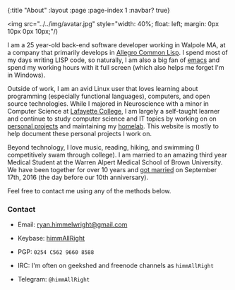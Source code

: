 {:title "About"
 :layout :page
 :page-index 1
 :navbar? true}

<img src="../../img/avatar.jpg" style="width: 40%; float: left; margin: 0px 10px 0px 10px;"/)

I am a 25 year-old back-end software developer working in Walpole MA, at a company that primarily develops in [Allegro Common Lisp](http://franz.com/products/allegro-common-lisp/). I spend most of my days writing LISP code, so naturally, I am also a big fan of [emacs](https://www.gnu.org/software/emacs/) and spend my working hours with it full screen (which also helps me forget I'm in Windows). 

Outside of work, I am an avid Linux user that loves learning about
programming (especially functional languages), computers, and open source technologies. While I majored in Neuroscience with a minor in Computer Science at [Lafayette College](https://www.lafayette.edu/), I am largely a self-taught learner and continue to study computer science and IT topics by working on on [personal projects](https://github.com/himmAllRight?tab=repositories) and maintaining my [homelab](http://ryan.himmelwright.net/pages/homelab/). This website is mostly to help document these personal projects I work on.

Beyond technology, I love music, reading, hiking, and swimming (I competitively swam through college). I am married to an amazing third year Medical Student at the Warren Alpert Medical School of Brown University. We have been together for over 10 years and [got married](http://wedding.himmelwright.net) on September 17th, 2016 (the day before our 10th anniversary).

Feel free to contact me using any of the methods below.


### Contact
- Email: [ryan.himmelwright@gmail.com](mailto:ryan.himmelwright@gmail.com)

- Keybase: [himmAllRight](https://keybase.io/himmallright)

* PGP: `0254 C562 9660 8588`

* IRC: I'm often on geekshed and freenode channels as `himmAllRight`

* Telegram: `@himmAllRight`
 
